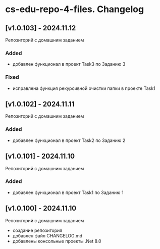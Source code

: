 # cs-edu-repo-4-files. Changelog

## [v1.0.103] - 2024.11.12

Репозиторий с домашним заданием

### Added

 - добавлен функционал в проект Task3 по Заданию 3

### Fixed

 - исправлена функция рекурсивной очистки папки в проекте Task1

## [v1.0.102] - 2024.11.11

Репозиторий с домашним заданием

### Added

 - добавлен функционал в проект Task2 по Заданию 2

## [v1.0.101] - 2024.11.10

Репозиторий с домашним заданием

### Added

 - добавлен функционал в проект Task1 по Заданию 1

## [v1.0.100] - 2024.11.10

Репозиторий с домашним заданием

 - создание репозитория
 - добавлен файл CHANGELOG.md
 - добавлены консольные проекты .Net 8.0

